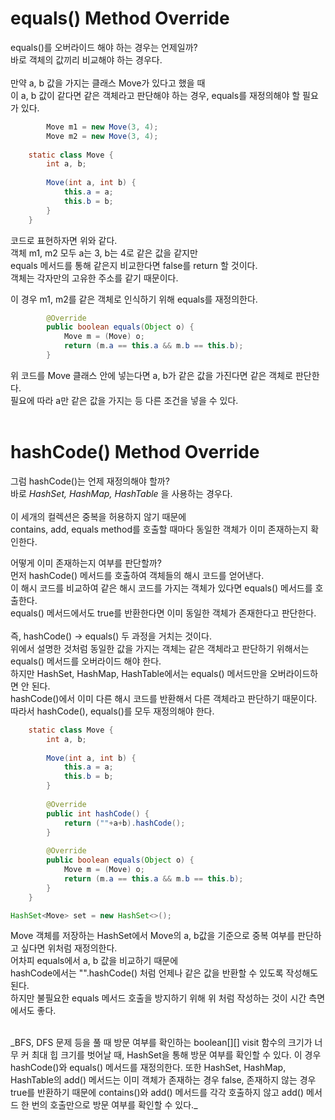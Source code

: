 # equals() Method Override
equals()를 오버라이드 해야 하는 경우는 언제일까?  
바로 객체의 값끼리 비교해야 하는 경우다.  
<br>
만약 a, b 값을 가지는 클래스 Move가 있다고 했을 때  
이 a, b 값이 같다면 같은 객체라고 판단해야 하는 경우, equals를 재정의해야 할 필요가 있다.

```java
        Move m1 = new Move(3, 4);
        Move m2 = new Move(3, 4);
        
	static class Move {
		int a, b;
    
		Move(int a, int b) {
			this.a = a;
			this.b = b; 
		}
	}
```
코드로 표현하자면 위와 같다.  
객체 m1, m2 모두 a는 3, b는 4로 같은 값을 같지만  
equals 메서드를 통해 같은지 비교한다면 false를 return 할 것이다.  
객체는 각자만의 고유한 주소를 같기 때문이다.  

이 경우 m1, m2를 같은 객체로 인식하기 위해 equals를 재정의한다.

```java
		@Override
		public boolean equals(Object o) {
			Move m = (Move) o;
			return (m.a == this.a && m.b == this.b);
		}
```
위 코드를 Move 클래스 안에 넣는다면 a, b가 같은 값을 가진다면 같은 객체로 판단한다.  
필요에 따라 a만 같은 값을 가지는 등 다른 조건을 넣을 수 있다.  
</br>
# hashCode() Method Override
그럼 hashCode()는 언제 재정의해야 할까?  
바로 
*HashSet, HashMap, HashTable*
을 사용하는 경우다.  
</br>
이 세개의 컬렉션은 중복을 허용하지 않기 때문에  
contains, add, equals method를 호출할 때마다 동일한 객체가 이미 존재하는지 확인한다.  

어떻게 이미 존재하는지 여부를 판단할까?  
먼저 hashCode() 메서드를 호출하여 객체들의 해시 코드를 얻어낸다.  
이 해시 코드를 비교하여 같은 해시 코드를 가지는 객체가 있다면 equals() 메서드를 호출한다.  
equals() 메서드에서도 true를 반환한다면 이미 동일한 객체가 존재한다고 판단한다.  
</br> 
즉, hashCode() -> equals() 두 과정을 거치는 것이다.  
위에서 설명한 것처럼 동일한 값을 가지는 객체는 같은 객체라고 판단하기 위해서는 equals() 메서드를 오버라이드 해야 한다.  
하지만 HashSet, HashMap, HashTable에서는 equals() 메서드만을 오버라이드하면 안 된다.  
hashCode()에서 이미 다른 해시 코드를 반환해서 다른 객체라고 판단하기 때문이다.  
따라서 hashCode(), equals()를 모두 재정의해야 한다.

```java
	static class Move {
		int a, b;
		
		Move(int a, int b) {
			this.a = a;
			this.b = b; 
		}
		
		@Override
		public int hashCode() {
			return (""+a+b).hashCode();
		}
		
		@Override
		public boolean equals(Object o) {
			Move m = (Move) o;
			return (m.a == this.a && m.b == this.b);
		}
	}
```  
```java
HashSet<Move> set = new HashSet<>();  
```
Move 객체를 저장하는 HashSet에서 Move의 a, b값을 기준으로 중복 여부를 판단하고 싶다면 위처럼 재정의한다.  
어차피 equals에서 a, b 값을 비교하기 때문에  
hashCode에서는 "".hashCode() 처럼 언제나 같은 값을 반환할 수 있도록 작성해도 된다.  
하지만 불필요한 equals 메서드 호출을 방지하기 위해 위 처럼 작성하는 것이 시간 측면에서도 좋다.  
  
</br>  
_BFS, DFS 문제 등을 풀 때 방문 여부를 확인하는 boolean[][] visit 함수의 크기가 너무 커 최대 힙 크기를 벗어날 때, HashSet을 통해 방문 여부를 확인할 수 있다.
이 경우 hashCode()와 equals() 메서드를 재정의한다.  
또한 HashSet, HashMap, HashTable의 add() 메서드는 이미 객체가 존재하는 경우 false, 존재하지 않는 경우 true를 반환하기 때문에  
contains()와 add() 메서드를 각각 호출하지 않고 add() 메서드 한 번의 호출만으로 방문 여부를 확인할 수 있다._
